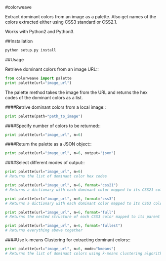 #colorweave

Extract dominant colors from an image as a palette. Also get names of the colors extracted either using CSS3 standard or CSS2.1.

Works with Python2 and Python3.

##Installation

```python
python setup.py install
```

##Usage

Retrieve dominant colors from an image URL::

```python
from colorweave import palette
print palette(url="image_url")
```
The palette method takes the image from the URL and returns the hex codes of the dominant colors as a list.

####Retrive dominant colors from a local image::

```python
print palette(path="path_to_image")
```

####Specify number of colors to be returned::

```python
print palette(url="image_url", n=6)
```

####Return the palette as a JSON object::

```python
print palette(url="image_url", n=6, output="json")
```

####Select different modes of output::

```python
print palette(url="image_url", n=6)
# Returns the list of dominant color hex codes

print palette(url="image_url", n=6, format="css21")
# Returns a dictionary with each dominant color mapped to its CSS21 color name

print palette(url="image_url", n=6, format="css3")
# Returns a dictionary with each dominant color mapped to its CSS3 color name

print palette(url="image_url", n=6, format="full")
# Returns the nested structure of each CSS3 color mapped to its parent CSS21 color along with hex codes

print palette(url="image_url", n=6, format="fullest")
# Returns everything above together
```

####Use k-means Clustering for extracting dominant colors::

```python
print palette(url="image_url", n=6, mode="kmeans")
# Returns the list of dominant colors using k-means clustering algorithm (bit slower than the default method)
```
